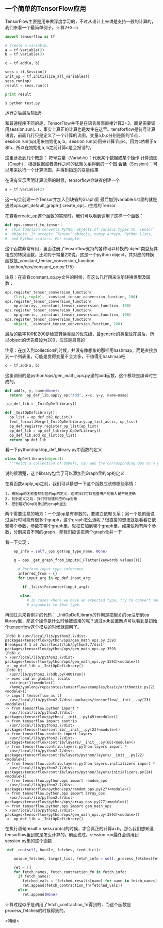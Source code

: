 
## 一个简单的TensorFlow应用

TensorFlow主要是用来做深度学习的，不过从设计上来讲是支持一般的计算的，我们来看一个最简单例子，计算2+3=5

```python
import tensorflow as tf

# Create a variable.
a = tf.Variable(2)
b = tf.Variable(3)

c = tf.add(a, b)

sess = tf.Session()
init_op = tf.initialize_all_variables()
sess.run(op)
result = sess.run(c)

print result
```

```sh
$ python test.py
```

运行之后最后输出5


和普通程序不同的是，TensorFlow并不是在语言层面直接计算2+3，而是需要调用session.run(...)，事实上真正的计算也是发生在这里。tensforflow是符号计算语言，前面几行只是定义了一个计算的流图，变量a,b,c分别是图的节点，session.run(op)用来初始化a, b，session.run(c)用来计算节点c，因为c依赖于a和b，所以在初始化a, b之前计算c是会报错的。

这里涉及到几个概念：
符号变量（Variable）：代表某个数据或某个操作
计算流图（Graph）：根据数据或者操作之间的依赖关系得到的一个图
会话（Session）：可以用来执行一个计算流图，并得到指定的变量结果

在没有显示声明计算流图的时候，tensorflow会缺省创建一个
```python
a = tf.Variable(2)
```
这一句会创建一个Tensor并加入到缺省的Graph里
最后加到variable list里的就是通过ops.get_default_graph().create_op(...)生成的Tensor

在查看create_op这个函数的实现时，我们可以看到调用了这样一个函数：
```python
def ops.convert_to_tensor：
#  This function converts Python objects of various types to `Tensor`
#  objects. It accepts `Tensor` objects, numpy arrays, Python lists,
#  and Python scalars. For example:
```
这个函数非常有用，里面注册了tensorflow支持的各种可以转换的object类型及其相应的转换函数，比如对于常量2来说，这是一个python object，其对应的转换函数是_constant_tensor_conversion_function（python/ops/constant_op.py:175）

注意：在查看constant_op.py文件的时候，有这么几行用来注册转换类型及函数：
```python
ops.register_tensor_conversion_function(
    (list, tuple), _constant_tensor_conversion_function, 100)
ops.register_tensor_conversion_function(
    np.ndarray, _constant_tensor_conversion_function, 100)
ops.register_tensor_conversion_function(
    np.generic, _constant_tensor_conversion_function, 100)
ops.register_tensor_conversion_function(
    object, _constant_tensor_conversion_function, 200)
```

最后的数字100和200是检查转换类型的优先级，最generic的类型放在最后，所以object的优先级设为200，应该是最高的

注意：在加入到collection的时候，并没有像想象的那样用hashmap，而是直接放到一个列表里，可能是觉得变量不会太多，不值得用hashmap吧

```python
c = tf.add(a, b)
```
这里调用的是python/ops/gen_math_ops.py里的add函数，这个模块是编译时生成的。
```python
def add(x, y, name=None):
  return _op_def_lib.apply_op("Add", x=x, y=y, name=name)

_op_def_lib = _InitOpDefLibrary()

def _InitOpDefLibrary():
  op_list = op_def_pb2.OpList()
  text_format.Merge(_InitOpDefLibrary.op_list_ascii, op_list)
  op_def_registry.register_op_list(op_list)
  op_def_lib = op_def_library.OpDefLibrary()
  op_def_lib.add_op_list(op_list)
  return op_def_lib
```

看一下python/ops/op_def_library.py中函数的定义
```python
class OpDefLibrary(object):
  """Holds a collection of OpDefs, can add the corresponding Ops to a graph."""
```
说的很清楚，这个library包含了可以添加到Graph里的op的定义

在看函数apply_op之前，我们可以猜想一下这个函数应该做哪些事情：

	1. 根据op的名称查找对应的op的定义，这样我们可以检查用户的输入是不是正确
	2. 找到定义之后，我们得创建相应的op对象
	3. 把创建好的op对象加到graph里去 


两个需要注意的地方：一个是op是有参数的，要建立依赖关系；另一个是前面说过运行时可能有很多个graph，这个graph怎么选呢？很直接的想法就是看看它依赖哪个参数，参数在哪个graph里，就把它加到哪个graph里，如果依赖有两个参数，分别来自不同的graph，那我们应该把两个graph合并一下

看一下实现：
```python
    op_info = self._ops.get(op_type_name, None)

    g = ops._get_graph_from_inputs(_Flatten(keywords.values()))

      # Perform input type inference
      inferred_from = {}
      for input_arg in op_def.input_arg:

        if _IsListParameter(input_arg):
          ... 
       else:
          # In cases where we have an expected type, try to convert non-Tensor
          # arguments to that type.
```

再回过头来看刚才的代码：
_InitOpDefLibrary的作用是把相关的op注册到op library里，那这个操作是什么时候被调用的呢？通过pdb设置断点可以看到是初始化tensorflow这个模块的时候就调用了。
```gdb
(Pdb) b /usr/local/lib/python2.7/dist-packages/tensorflow/python/ops/gen_math_ops.py:3593
Breakpoint 1 at /usr/local/lib/python2.7/dist-packages/tensorflow/python/ops/gen_math_ops.py:3593
(Pdb) c
> /usr/local/lib/python2.7/dist-packages/tensorflow/python/ops/gen_math_ops.py(3593)<module>()
-> _op_def_lib = _InitOpDefLibrary()
(Pdb) bt
  /usr/lib/python2.7/bdb.py(400)run()
-> exec cmd in globals, locals
  <string>(1)<module>()
  /home/yunlong/repo/notes/tensorflow/examples/basic/arithmetic.py(2)<module>()
-> import tensorflow as tf
  /usr/local/lib/python2.7/dist-packages/tensorflow/__init__.py(23)<module>()
-> from tensorflow.python import *
  /usr/local/lib/python2.7/dist-packages/tensorflow/python/__init__.py(49)<module>()
-> from tensorflow import contrib
  /usr/local/lib/python2.7/dist-packages/tensorflow/contrib/__init__.py(23)<module>()
-> from tensorflow.contrib import layers
  /usr/local/lib/python2.7/dist-packages/tensorflow/contrib/layers/__init__.py(68)<module>()
-> from tensorflow.contrib.layers.python.layers import *
  /usr/local/lib/python2.7/dist-packages/tensorflow/contrib/layers/python/layers/__init__.py(22)<module>()
-> from tensorflow.contrib.layers.python.layers.initializers import *
  /usr/local/lib/python2.7/dist-packages/tensorflow/contrib/layers/python/layers/initializers.py(24)<module>()
-> from tensorflow.python.ops import random_ops
  /usr/local/lib/python2.7/dist-packages/tensorflow/python/ops/random_ops.py(27)<module>()
-> from tensorflow.python.ops import array_ops
  /usr/local/lib/python2.7/dist-packages/tensorflow/python/ops/array_ops.py(77)<module>()
-> from tensorflow.python.ops import gen_math_ops
> /usr/local/lib/python2.7/dist-packages/tensorflow/python/ops/gen_math_ops.py(3593)<module>()
-> _op_def_lib = _InitOpDefLibrary()
```

在执行语句result = sess.run(c)的时候，才会真正的计算a+b，那么我们想知道tensorflow里到底是怎么计算的。前面说过，session.run最终会调用到session.py里的这个函数
```python
 def _run(self, handle, fetches, feed_dict):

    unique_fetches, target_list, fetch_info = self._process_fetches(fetches)

    ret = []
    for fetch_names, fetch_contraction_fn in fetch_info:
      if fetch_names:
        fetched_vals = [fetched_results[name] for name in fetch_names]
        ret.append(fetch_contraction_fn(fetched_vals))
      else:
        ret.append(None)
```
计算过程似乎是调用了fetch_contraction_fn得到的，而这个函数是process_fetches的时候得到的。

<待续>

